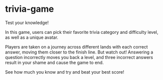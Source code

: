 # trivia-game

Test your knowledge!

In this game, users can pick their favorite trivia category and difficulty level, as well as a unique avatar.  

Players are taken on a journey across different lands with each correct answer, moving them closer to the finish line.  But watch out! Answering a question incorrectly moves you back a level, and three incorrect answers result in your shame and cause the game to end.

See how much you know and try and beat your best score! 

